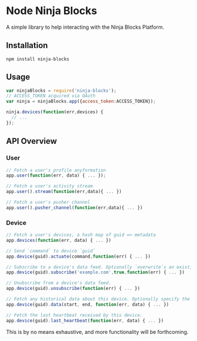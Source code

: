 Node Ninja Blocks
===
A simple library to help interacting with the Ninja Blocks Platform.

## Installation
```
npm install ninja-blocks
```

## Usage
```javascript
var ninjaBlocks = require('ninja-blocks');
// ACCESS_TOKEN acquired via OAuth
var ninja = ninjaBlocks.app({access_token:ACCESS_TOKEN});

ninja.devices(function(err,devices) {
  // ...
});
```

## API Overview

### User
```javascript
// Fetch a user's profile anyformation
app.user(function(err, data) { ... }); 

// Fetch a user's activity stream
app.user().stream(function(err,data){ ... }) 

// Fetch a user's pusher channel
app.user().pusher_channel(function(err,data){ ... }) 
```

### Device
```javascript
// Fetch a user's devices, a hash map of guid => metadata
app.devices(function(err, data) { ... })

// Send `command` to device `guid`
app.device(guid).actuate(command,function(err) { ... }) 

// Subscribe to a device's data feed. Optionally `overwrite`s an existing callback `url`
app.device(guid).subscribe('example.com',true,function(err) { ... }) 

// Unubscribe from a device's data feed.
app.device(guid).unsubscribe(function(err) { ... }) 

// Fetch any historical data about this device. Optionally specify the period's `start` and `end` timestamp.
app.device(guid).data(start, end, function(err, data) { ... })

// Fetch the last heartbeat received by this device.
app.device(guid).last_heartbeat(function(err, data) { ... })
```
This is by no means exhaustive, and more functionality will be forthcoming.
